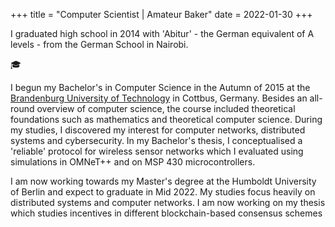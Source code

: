 +++
title = "Computer Scientist | Amateur Baker"
date = 2022-01-30
+++

I graduated high school in 2014 with 'Abitur' - the German equivalent of A levels - from the German School in Nairobi.

🎓

I begun my Bachelor's in Computer Science in the Autumn of 2015 at the [Brandenburg University of Technology](https://b-tu.de/) in Cottbus, Germany.
Besides an all-round overview of computer science, the course included theoretical foundations such as mathematics and theoretical computer science.
During my studies, I discovered my interest for computer networks, distributed systems and cybersecurity.
In my Bachelor's thesis, I conceptualised a 'reliable' protocol for wireless sensor networks which I evaluated using simulations in OMNeT++ and on MSP 430 microcontrollers.

I am now working towards my Master's degree at the Humboldt University of Berlin and expect to graduate in Mid 2022.
My studies focus heavily on distributed systems and computer networks.
I am now working on my thesis which studies incentives in different blockchain-based consensus schemes
